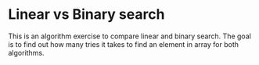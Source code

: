 # Linear vs Binary search
This is an algorithm exercise to compare linear and binary search. The goal is to find out how many tries it takes to find an element in array for both algorithms.